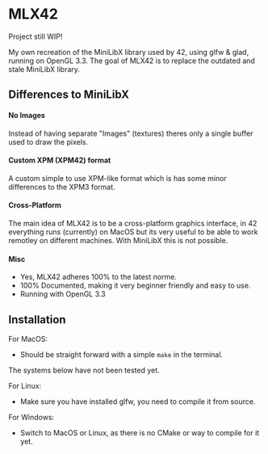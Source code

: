 # MLX42

Project still WIP!

My own recreation of the MiniLibX library used by 42, using glfw &amp; glad, running on OpenGL 3.3.
The goal of MLX42 is to replace the outdated and stale MiniLibX library.

## Differences to MiniLibX
#### No Images
Instead of having separate "Images" (textures) theres only a single buffer used to draw the pixels.

#### Custom XPM (XPM42) format
A custom simple to use XPM-like format which is has some minor differences to the XPM3 format.

#### Cross-Platform
The main idea of MLX42 is to be a cross-platform graphics interface, in 42 everything runs (currently) on MacOS but its
very useful to be able to work remotley on different machines. With MiniLibX this is not possible.

#### Misc
 - Yes, MLX42 adheres 100% to the latest norme. 
 - 100% Documented, making it very beginner friendly and easy to use.
 - Running with OpenGL 3.3
 
## Installation

For MacOS:
- Should be straight forward with a simple `make` in the terminal.

The systems below have not been tested yet.

For Linux:
- Make sure you have installed glfw, you need to compile it from source.

For Windows:
- Switch to MacOS or Linux, as there is no CMake or way to compile for it yet.
